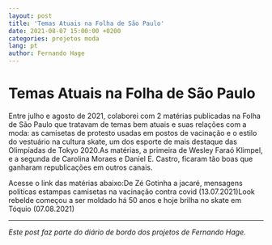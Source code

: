 ```yaml
---
layout: post
title: 'Temas Atuais na Folha de São Paulo'
date: 2021-08-07 15:00:00 +0200
categories: projetos moda
lang: pt
author: Fernando Hage
---
```


# Temas Atuais na Folha de São Paulo

Entre julho e agosto de 2021, colaborei com 2 matérias publicadas na Folha de São Paulo que tratavam de temas bem atuais e suas relações com a moda: as camisetas de protesto usadas em postos de vacinação e o estilo do vestuário na cultura skate, um dos esporte de mais destaque das Olimpíadas de Tokyo 2020.As matérias, a primeira de Wesley Faraó Klimpel, e a segunda de Carolina Moraes e Daniel E. Castro, ficaram tão boas que ganharam republicações em outros canais.

Acesse o link das matérias abaixo:De Zé Gotinha a jacaré, mensagens políticas estampas camisetas na vacinação contra covid (13.07.2021)Look rebelde começou a ser moldado há 50 anos e hoje brilha no skate em Tóquio (07.08.2021)

---

*Este post faz parte do diário de bordo dos projetos de Fernando Hage.*